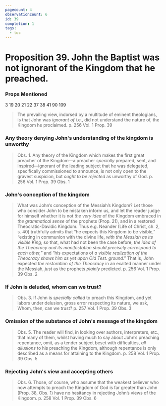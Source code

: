 ```yaml
---
pagecount: 4
observationcount: 6
id: 39
completion: 1
tags:
  - toc
---
```

# Proposition 39. John the Baptist was not ignorant of the Kingdom that he preached.

### Props Mentioned
3 19 20 21 22 37 38 41 90 109

>The prevailing view, indorsed by a multitude of eminent theologians, is that John was *ignorant of* i.e., did not understand the nature of, the Kingdom he proclaimed.
>p. 256 Vol. 1 Prop. 39
### Any theory denying John's understanding of the kingdom is unworthy
>Obs. 1. Any theory of the Kingdom which makes the first great preacher of the Kingdom—a preacher *specially* prepared, sent, and inspired—ignorant of the leading subject that he was delegated, specifically commissioned to announce, is not only open to the gravest suspicion, but *ought to be rejected* as unworthy of God.
>p. 256 Vol. 1 Prop. 39 Obs. 1
### John's conception of the kingdom
>What was John’s conception of the Messiah’s Kingdom? Let those who consider John to be mistaken inform us, and let the reader judge for himself whether it is not *the very idea* of the Kingdom embraced in *the grammatical sense* of the prophets (Prop. 21), and in a restored Theocratic-Davidic Kingdom. Thus e.g. Neander (Life of Christ, ch. 2, s. 40) truthfully admits that “he expects this Kingdom to be visible,” “existing in communion with the divine life, *with the Messiah as its visible King*; so that, what had not been the case before, *the idea of the Theocracy and its manifestation should precisely correspond to each other,*” and “his expectations of *a visible realization of the Theocracy shows him as yet upon Old Test. ground*.” That is, John expected *the restoration of the Theocracy* in an exalted manner under the Messiah, *just* as the prophets *plainly* predicted.
>p. 256 Vol. 1 Prop. 39 Obs. 2
### If John is deluded, whom can we trust?
>Obs. 3. If John is *specially called* to preach this Kingdom, and yet labors under delusion, gross error respecting its nature, we ask, Whom, then, can we trust?
>p. 257 Vol. 1 Prop. 39 Obs. 3
### Omission of the substance of John's message of the kingdom
>Obs. 5. The reader will find, in looking over authors, interpreters, etc., that many of them, whilst having much to say about John’s preaching repentance, omit, as a tender subject beset with difficulties, *all allusions* to his preaching the Kingdom, although repentance is only described as a means for attaining to the Kingdom.
>p. 258 Vol. 1 Prop. 39 Obs. 5
### Rejecting John's view and accepting others
>Obs. 6. Those, of course, who assume that the weakest believer who now attempts to preach the Kingdom of God is far greater than John (Prop. 38, Obs. 1) have no hesitancy in rejecting John’s views of the Kingdom.
>p. 258 Vol. 1 Prop. 39 Obs. 6